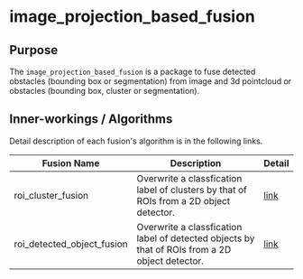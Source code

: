 # image_projection_based_fusion

## Purpose

The `image_projection_based_fusion` is a package to fuse detected obstacles (bounding box or segmentation) from image and 3d pointcloud or obstacles (bounding box, cluster or segmentation).

## Inner-workings / Algorithms

Detail description of each fusion's algorithm is in the following links.

| Fusion Name                | Description                                                                                    | Detail                                       |
| -------------------------- | ---------------------------------------------------------------------------------------------- | -------------------------------------------- |
| roi_cluster_fusion         | Overwrite a classfication label of clusters by that of ROIs from a 2D object detector.         | [link](./docs/roi-cluster-fusion.md)         |
| roi_detected_object_fusion | Overwrite a classfication label of detected objects by that of ROIs from a 2D object detector. | [link](./docs/roi-detected-object-fusion.md) |
